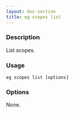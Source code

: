 ```yaml
---
layout: doc-section
title: eg scopes list
---
```


### Description

List scopes.

### Usage

```shell
eg scopes list [options]
```

### Options

None.
